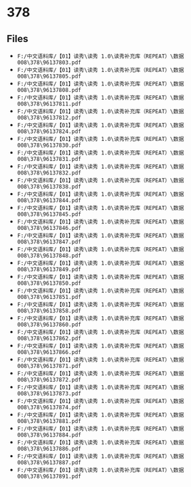 # 378

## Files

- `F:/中文语料库/【01】读秀\读秀 1.0\读秀补充库（REPEAT）\数据008\378\96137803.pdf`
- `F:/中文语料库/【01】读秀\读秀 1.0\读秀补充库（REPEAT）\数据008\378\96137805.pdf`
- `F:/中文语料库/【01】读秀\读秀 1.0\读秀补充库（REPEAT）\数据008\378\96137808.pdf`
- `F:/中文语料库/【01】读秀\读秀 1.0\读秀补充库（REPEAT）\数据008\378\96137811.pdf`
- `F:/中文语料库/【01】读秀\读秀 1.0\读秀补充库（REPEAT）\数据008\378\96137812.pdf`
- `F:/中文语料库/【01】读秀\读秀 1.0\读秀补充库（REPEAT）\数据008\378\96137824.pdf`
- `F:/中文语料库/【01】读秀\读秀 1.0\读秀补充库（REPEAT）\数据008\378\96137830.pdf`
- `F:/中文语料库/【01】读秀\读秀 1.0\读秀补充库（REPEAT）\数据008\378\96137831.pdf`
- `F:/中文语料库/【01】读秀\读秀 1.0\读秀补充库（REPEAT）\数据008\378\96137832.pdf`
- `F:/中文语料库/【01】读秀\读秀 1.0\读秀补充库（REPEAT）\数据008\378\96137838.pdf`
- `F:/中文语料库/【01】读秀\读秀 1.0\读秀补充库（REPEAT）\数据008\378\96137844.pdf`
- `F:/中文语料库/【01】读秀\读秀 1.0\读秀补充库（REPEAT）\数据008\378\96137845.pdf`
- `F:/中文语料库/【01】读秀\读秀 1.0\读秀补充库（REPEAT）\数据008\378\96137846.pdf`
- `F:/中文语料库/【01】读秀\读秀 1.0\读秀补充库（REPEAT）\数据008\378\96137847.pdf`
- `F:/中文语料库/【01】读秀\读秀 1.0\读秀补充库（REPEAT）\数据008\378\96137848.pdf`
- `F:/中文语料库/【01】读秀\读秀 1.0\读秀补充库（REPEAT）\数据008\378\96137849.pdf`
- `F:/中文语料库/【01】读秀\读秀 1.0\读秀补充库（REPEAT）\数据008\378\96137850.pdf`
- `F:/中文语料库/【01】读秀\读秀 1.0\读秀补充库（REPEAT）\数据008\378\96137851.pdf`
- `F:/中文语料库/【01】读秀\读秀 1.0\读秀补充库（REPEAT）\数据008\378\96137858.pdf`
- `F:/中文语料库/【01】读秀\读秀 1.0\读秀补充库（REPEAT）\数据008\378\96137860.pdf`
- `F:/中文语料库/【01】读秀\读秀 1.0\读秀补充库（REPEAT）\数据008\378\96137862.pdf`
- `F:/中文语料库/【01】读秀\读秀 1.0\读秀补充库（REPEAT）\数据008\378\96137866.pdf`
- `F:/中文语料库/【01】读秀\读秀 1.0\读秀补充库（REPEAT）\数据008\378\96137871.pdf`
- `F:/中文语料库/【01】读秀\读秀 1.0\读秀补充库（REPEAT）\数据008\378\96137872.pdf`
- `F:/中文语料库/【01】读秀\读秀 1.0\读秀补充库（REPEAT）\数据008\378\96137873.pdf`
- `F:/中文语料库/【01】读秀\读秀 1.0\读秀补充库（REPEAT）\数据008\378\96137874.pdf`
- `F:/中文语料库/【01】读秀\读秀 1.0\读秀补充库（REPEAT）\数据008\378\96137881.pdf`
- `F:/中文语料库/【01】读秀\读秀 1.0\读秀补充库（REPEAT）\数据008\378\96137884.pdf`
- `F:/中文语料库/【01】读秀\读秀 1.0\读秀补充库（REPEAT）\数据008\378\96137886.pdf`
- `F:/中文语料库/【01】读秀\读秀 1.0\读秀补充库（REPEAT）\数据008\378\96137887.pdf`
- `F:/中文语料库/【01】读秀\读秀 1.0\读秀补充库（REPEAT）\数据008\378\96137891.pdf`
